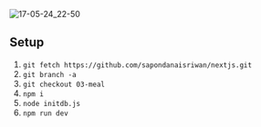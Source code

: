 ![17-05-24_22-50](https://github.com/sapondanaisriwan/nextjs/assets/64634605/1ecba0d1-aaf5-4002-8a99-1419d5e43d13)

## Setup
1. `git fetch https://github.com/sapondanaisriwan/nextjs.git`
2. `git branch -a`
3. `git checkout 03-meal`
4. `npm i`
5. `node initdb.js`
6. `npm run dev`
